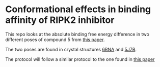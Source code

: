 # Conformational effects in binding affinity of RIPK2 inhibitor

This repo looks at the absolute binding free energy difference in two different poses of compound 5 from [this paper](https://pubs.acs.org/doi/10.1021/acs.jmedchem.9b00575). 

The two poses are found in crystal structures [6RNA](https://www.rcsb.org/structure/6rna) and [5J7B](https://www.rcsb.org/structure/5J7B). 

The protocol will follow a similar protocol to the one found in [this paper](https://elifesciences.org/articles/83368#s4)



